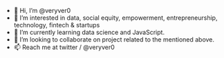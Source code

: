 - 👋 Hi, I’m @veryver0
- 👀 I’m interested in data, social equity, empowerment, entrepreneurship, technology, fintech & startups
- 🌱 I’m currently learning data science and JavaScript.
- 💞️ I’m looking to collaborate on project related to the mentioned above.
- 📫 Reach me at twitter / @veryver0

<!---
veryver0/veryver0 is a ✨ special ✨ repository because its `README.md` (this file) appears on your GitHub profile.
You can click the Preview link to take a look at your changes.
--->
